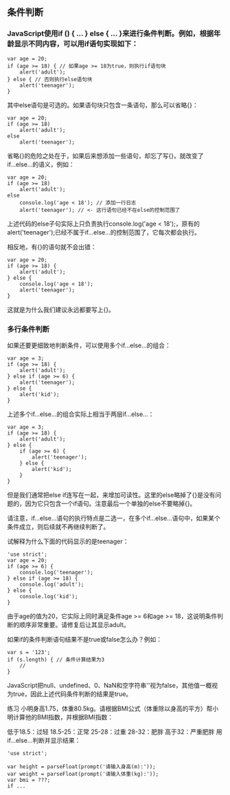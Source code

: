 ## 条件判断

### JavaScript使用if () { ... } else { ... }来进行条件判断。例如，根据年龄显示不同内容，可以用if语句实现如下：
```
var age = 20;
if (age >= 18) { // 如果age >= 18为true，则执行if语句块
    alert('adult');
} else { // 否则执行else语句块
    alert('teenager');
}
```
其中else语句是可选的。如果语句块只包含一条语句，那么可以省略{}：
```
var age = 20;
if (age >= 18)
    alert('adult');
else
    alert('teenager');
```
省略{}的危险之处在于，如果后来想添加一些语句，却忘了写{}，就改变了if...else...的语义，例如：
```
var age = 20;
if (age >= 18)
    alert('adult');
else
    console.log('age < 18'); // 添加一行日志
    alert('teenager'); // <- 这行语句已经不在else的控制范围了
```
上述代码的else子句实际上只负责执行console.log('age < 18');，原有的alert('teenager');已经不属于if...else...的控制范围了，它每次都会执行。

相反地，有{}的语句就不会出错：
```
var age = 20;
if (age >= 18) {
    alert('adult');
} else {
    console.log('age < 18');
    alert('teenager');
}
```
这就是为什么我们建议永远都要写上{}。

### 多行条件判断
如果还要更细致地判断条件，可以使用多个if...else...的组合：
```
var age = 3;
if (age >= 18) {
    alert('adult');
} else if (age >= 6) {
    alert('teenager');
} else {
    alert('kid');
}
```
上述多个if...else...的组合实际上相当于两层if...else...：
```
var age = 3;
if (age >= 18) {
    alert('adult');
} else {
    if (age >= 6) {
        alert('teenager');
    } else {
        alert('kid');
    }
}
```
但是我们通常把else if连写在一起，来增加可读性。这里的else略掉了{}是没有问题的，因为它只包含一个if语句。注意最后一个单独的else不要略掉{}。

请注意，if...else...语句的执行特点是二选一，在多个if...else...语句中，如果某个条件成立，则后续就不再继续判断了。

试解释为什么下面的代码显示的是teenager：
```
'use strict';
var age = 20;
if (age >= 6) {
    console.log('teenager');
} else if (age >= 18) {
    console.log('adult');
} else {
    console.log('kid');
}
```
 
由于age的值为20，它实际上同时满足条件age >= 6和age >= 18，这说明条件判断的顺序非常重要。请修复后让其显示adult。

如果if的条件判断语句结果不是true或false怎么办？例如：
```
var s = '123';
if (s.length) { // 条件计算结果为3
    //
}
```
JavaScript把null、undefined、0、NaN和空字符串''视为false，其他值一概视为true，因此上述代码条件判断的结果是true。

练习
小明身高1.75，体重80.5kg。请根据BMI公式（体重除以身高的平方）帮小明计算他的BMI指数，并根据BMI指数：

低于18.5：过轻
18.5-25：正常
25-28：过重
28-32：肥胖
高于32：严重肥胖
用if...else...判断并显示结果：
```
'use strict';

var height = parseFloat(prompt('请输入身高(m):'));
var weight = parseFloat(prompt('请输入体重(kg):'));
var bmi = ???;
if ...
```
 